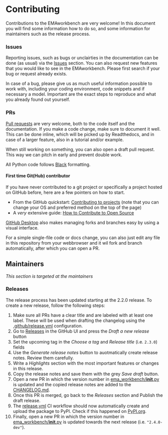 # Contributing
Contributions to the EMAworkbench are very welcome! In this document you will find some information how to do so, and some information for maintainers such as the release process.

### Issues
Reporting issues, such as bugs or unclairties in the documentation can be done (as usual) via the [Issues](https://github.com/quaquel/EMAworkbench/issues) section. You can also request new features that you would like to see in the EMAworkbench. Please first search if your bug or request already exists.

In case of a bug, please give us as much useful information possible to work with, including your coding environment, code snippets and if necessary a model. Important are the exact steps to reproduce and what you already found out yourself.

### PRs
[Pull requests](https://github.com/quaquel/EMAworkbench/pulls) are very welcome, both to the code itself and the documentation. If you make a code change, make sure to document it well. This can be done inline, which will be picked up by Readthedocs, and in case of a larger feature, also in a tutorial and/or example.

When still working on something, you can also open a draft pull request. This way we can pitch in early and prevent double work.

All Python code follows [Black](https://github.com/psf/black) formatting.

#### First time Git(Hub) contributor
If you have never contributed to a git project or specifically a project hosted on GitHub before, here are a few pointers on how to start.

- From the GitHub quickstart: [Contributing to projects](https://docs.github.com/en/get-started/quickstart/contributing-to-projects) (note that you can change your OS and preferred method on the top of the page)
- A _very_ extensive guide: [How to Contribute to Open Source](https://opensource.guide/how-to-contribute/)

[GitHub Desktop](https://desktop.github.com/) also makes managing forks and branches easy by using a visual interface.

For a simple single-file code or docs change, you can also just edit any file in this repository from your webbrowser and it wil fork and branch automatically, after which you can open a PR.


## Maintainers
_This section is targeted at the maintainers_

### Releases
The release process has been updated starting at the 2.2.0 release. To create a new release, follow the following steps:
 1. Make sure all PRs have a clear title and are labeled with at least one label. These will be used when drafting the changelog using the [.github/release.yml](https://github.com/quaquel/EMAworkbench/blob/master/.github/release.yml) configuration.
 2. Go to [Releases](https://github.com/quaquel/EMAworkbench/releases) in the GitHub UI and press the _Draft a new release_ button
 3. Set the upcoming tag in the _Choose a tag_ and _Release title_ (i.e. `2.3.0`) fields
 4. Use the _Generate release notes_ button to auotmatically create release notes. Review them carefully.
 5. Write a _Highlights_ section with the most important features or changes in this release.
 6. Copy the release notes and save them with the grey _Save draft_ button.
 7. Open a new PR in which the version number in [ema_workbench/__init__.py](https://github.com/quaquel/EMAworkbench/blob/master/ema_workbench/__init__.py) is updated and the copied release notes are added to the [CHANGELOG.md](https://github.com/quaquel/EMAworkbench/blob/master/CHANGELOG.md).
 8. Once this PR is merged, go back to the _Releases_ section and Publish the draft release.
 9. The [release.yml](https://github.com/quaquel/EMAworkbench/blob/master/.github/workflows/release.yml) CI workflow should now automatically create and upload the package to PyPI. Check if this happened on [PyPI.org](https://pypi.org/project/ema-workbench/).
 10. Finally, open a new PR in which the version number in [ema_workbench/__init__.py](https://github.com/quaquel/EMAworkbench/blob/master/ema_workbench/__init__.py) is updated towards the next release (i.e. `"2.4.0-dev"`).
